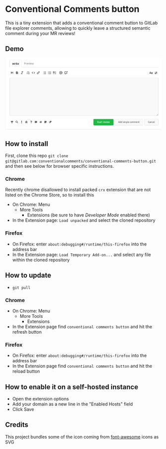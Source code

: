 # Conventional Comments button

This is a tiny extension that adds a conventional comment button to GitLab file explorer comments, allowing to quickly leave a structured semantic comment during your MR reviews!

## Demo

![Demo](demo.gif)

## How to install

First, clone this repo `git clone git@gitlab.com:conventionalcomments/conventional-comments-button.git` and then see below for browser specific instructions.

### Chrome

Recently chrome disallowed to install packed `crx` extension that are not listed on the Chrome Store, so to install this

- On Chrome: Menu
  - More Tools
    - Extensions (be sure to have _Developer Mode_ enabled there)
- In the Extension page: `Load unpacked` and select the cloned repository

### Firefox

- On Firefox: enter `about:debugging#/runtime/this-firefox` into the address bar
- In the Extension page: `Load Temporary Add-on...` and select any file within the cloned repository

## How to update

- `git pull`

### Chrome

- On Chrome: Menu
  - More Tools
    - Extensions
- In the Extension page find `conventional comments button` and hit the refresh button

### Firefox

- On Firefox: enter `about:debugging#/runtime/this-firefox` into the address bar
- In the Extension page find `conventional comments button` and hit the reload button

## How to enable it on a self-hosted instance

- Open the extension options
- Add your domain as a new line in the "Enabled Hosts" field
- Click Save

## Credits

This project bundles some of the icon coming from [font-awesome](https://fontawesome.com/) icons as SVG

